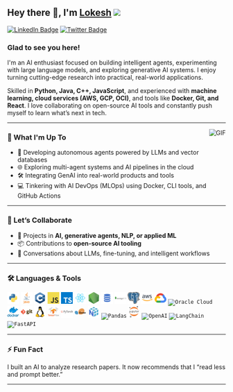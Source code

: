 ## Hey there 👋, I'm [Lokesh](https://github.com/lokesh8n8) <img src="https://emojis.slackmojis.com/emojis/images/1531849430/4246/blob-sunglasses.gif?1531849430" width="25"/>

[![LinkedIn Badge](https://img.shields.io/badge/-LinkedIn-0e76a8?style=flat-square&logo=Linkedin&logoColor=white)](https://linkedin.com/in/lokesh8n8)
[![Twitter Badge](https://img.shields.io/badge/-Twitter-00acee?style=flat-square&logo=Twitter&logoColor=white)](https://x.com/lokesh8n8)

### Glad to see you here!

I'm an AI enthusiast focused on building intelligent agents, experimenting with large language models, and exploring generative AI systems. I enjoy turning cutting-edge research into practical, real-world applications.

Skilled in **Python, Java, C++, JavaScript**, and experienced with **machine learning, cloud services (AWS, GCP, OCI)**, and tools like **Docker, Git, and React**. I love collaborating on open-source AI tools and constantly push myself to learn what’s next in tech.

---

<img align="right" alt="GIF" height="160px" src="https://media.giphy.com/media/Ah3zHH7hvsSB2/giphy.gif">

### 🚀 What I'm Up To


- 🧠 Developing autonomous agents powered by LLMs and vector databases  
- 🌐 Exploring multi-agent systems and AI pipelines in the cloud  
- 🛠 Integrating GenAI into real-world products and tools  
- 💻 Tinkering with AI DevOps (MLOps) using Docker, CLI tools, and GitHub Actions  

---

### 🧩 Let’s Collaborate

- 🤝 Projects in **AI, generative agents, NLP, or applied ML**
- 📦 Contributions to **open-source AI tooling**
- 💬 Conversations about LLMs, fine-tuning, and intelligent workflows

---


### 🛠 Languages & Tools

<code><img height="27" src="https://raw.githubusercontent.com/github/explore/main/topics/python/python.png" alt="Python"></code>
<code><img height="27" src="https://raw.githubusercontent.com/github/explore/main/topics/java/java.png" alt="Java"></code>
<code><img height="27" src="https://raw.githubusercontent.com/github/explore/main/topics/cpp/cpp.png" alt="C++"></code>
<code><img height="27" src="https://raw.githubusercontent.com/github/explore/main/topics/javascript/javascript.png" alt="JavaScript"></code>
<code><img height="27" src="https://raw.githubusercontent.com/github/explore/main/topics/typescript/typescript.png" alt="TypeScript"></code>
<code><img height="27" src="https://raw.githubusercontent.com/github/explore/main/topics/react/react.png" alt="React"></code>
<code><img height="27" src="https://raw.githubusercontent.com/github/explore/main/topics/nodejs/nodejs.png" alt="Node.js"></code>
<code><img height="27" src="https://raw.githubusercontent.com/github/explore/main/topics/sql/sql.png" alt="SQL"></code>
<code><img height="27" src="https://raw.githubusercontent.com/github/explore/main/topics/mongodb/mongodb.png" alt="MongoDB"></code>
<code><img height="27" src="https://raw.githubusercontent.com/github/explore/main/topics/postgresql/postgresql.png" alt="PostgreSQL"></code>
<code><img height="27" src="https://raw.githubusercontent.com/github/explore/main/topics/aws/aws.png" alt="AWS"></code>
<code><img height="27" src="https://raw.githubusercontent.com/github/explore/main/topics/google-cloud/google-cloud.png" alt="Google Cloud"></code>
<code><img height="27" src="https://upload.wikimedia.org/wikipedia/commons/thumb/5/50/Oracle_logo.svg/320px-Oracle_logo.svg.png" alt="Oracle Cloud"></code>
<code><img height="27" src="https://raw.githubusercontent.com/github/explore/main/topics/docker/docker.png" alt="Docker"></code>
<code><img height="27" src="https://raw.githubusercontent.com/github/explore/main/topics/git/git.png" alt="Git"></code>
<code><img height="27" src="https://raw.githubusercontent.com/github/explore/main/topics/linux/linux.png" alt="Linux"></code>
<code><img height="27" src="https://raw.githubusercontent.com/github/explore/main/topics/tensorflow/tensorflow.png" alt="TensorFlow"></code>
<code><img height="27" src="https://raw.githubusercontent.com/github/explore/main/topics/pytorch/pytorch.png" alt="PyTorch"></code>
<code><img height="27" src="https://raw.githubusercontent.com/github/explore/main/topics/scikit-learn/scikit-learn.png" alt="Scikit-learn"></code>
<code><img height="27" src="https://raw.githubusercontent.com/github/explore/main/topics/numpy/numpy.png" alt="NumPy"></code>
<code><img height="27" src="https://pandas.pydata.org/static/img/pandas_white.svg" alt="Pandas"></code>
<code><img height="27" src="https://raw.githubusercontent.com/github/explore/main/topics/jupyter-notebook/jupyter-notebook.png" alt="Jupyter"></code>
<code><img height="27" src="https://seeklogo.com/images/O/openai-logo-8B9BFEDC26-seeklogo.com.png" alt="OpenAI"></code>
<code><img height="27" src="https://avatars.githubusercontent.com/u/71241559?s=200&v=4" alt="LangChain"></code>
<code><img height="27" src="https://avatars.githubusercontent.com/u/10251060?s=200&v=4" alt="FastAPI"></code>


---

### ⚡ Fun Fact

I built an AI to analyze research papers. It now recommends that I “read less and prompt better.”


---

